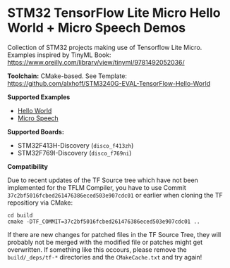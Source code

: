 # STM32 TensorFlow Lite Micro Hello World + Micro Speech Demos
Collection of STM32 projects making use of Tensorflow Lite Micro. Examples inspired by TinyML Book: https://www.oreilly.com/library/view/tinyml/9781492052036/

**Toolchain:**
CMake-based. See Template: https://github.com/alxhoff/STM3240G-EVAL-TensorFlow-Hello-World

**Supported Examples**
- [Hello World](https://github.com/tensorflow/tensorflow/tree/master/tensorflow/lite/micro/examples/hello_world)
- [Micro Speech](https://github.com/tensorflow/tensorflow/tree/master/tensorflow/lite/micro/examples/micro_speech)

**Supported Boards:**
- STM32F413H-Discovery (`disco_f413zh`)
- STM32F769I-Discovery (`disco_f769ni`)

**Compatibility**

Due to recent updates of the TF Source tree which have not been implemented for the TFLM Compiler, you have to use Commit `37c2bf5016fcbed261476386eced503e907cdc01` or earlier when cloning the TF repositiory via CMake:

```
cd build
cmake -DTF_COMMIT=37c2bf5016fcbed261476386eced503e907cdc01 ..
```

If there are new changes for patched files in the TF Source Tree, they will probably not be merged with the modified file or patches might get overwritten. If something like this occours, please remove the `build/_deps/tf-*` directories and the `CMakeCache.txt` and try again!
